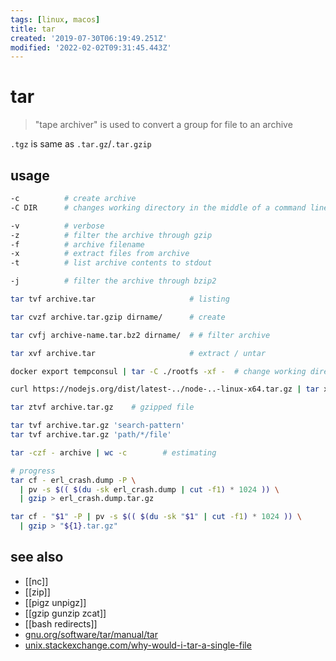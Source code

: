 ```yaml
---
tags: [linux, macos]
title: tar
created: '2019-07-30T06:19:49.251Z'
modified: '2022-02-02T09:31:45.443Z'
---
```


# tar

> "tape archiver" is used to convert a group for file to an archive

`.tgz` is same as `.tar.gz`/`.tar.gzip`

## usage

```sh
-c          # create archive
-C DIR      # changes working directory in the middle of a command line

-v          # verbose
-z          # filter the archive through gzip
-f          # archive filename
-x          # extract files from archive
-t          # list archive contents to stdout

-j          # filter the archive through bzip2
```

```sh
tar tvf archive.tar                     # listing

tar cvzf archive.tar.gzip dirname/      # create

tar cvfj archive-name.tar.bz2 dirname/  # # filter archive

tar xvf archive.tar                     # extract / untar

docker export tempconsul | tar -C ./rootfs -xf -  # change working directory and -f stdin

curl https://nodejs.org/dist/latest-../node-..-linux-x64.tar.gz | tar xz --strip-components=1

tar ztvf archive.tar.gz    # gzipped file

tar tvf archive.tar.gz 'search-pattern'
tar tvf archive.tar.gz 'path/*/file'

tar -czf - archive | wc -c        # estimating

# progress
tar cf - erl_crash.dump -P \
  | pv -s $(( $(du -sk erl_crash.dump | cut -f1) * 1024 )) \
  | gzip > erl_crash.dump.tar.gz

tar cf - "$1" -P | pv -s $(( $(du -sk "$1" | cut -f1) * 1024 )) \
  | gzip > "${1}.tar.gz"
```

## see also

- [[nc]]
- [[zip]]
- [[pigz unpigz]]
- [[gzip gunzip zcat]]
- [[bash redirects]]
- [gnu.org/software/tar/manual/tar](https://www.gnu.org/software/tar/manual/tar.html)
- [unix.stackexchange.com/why-would-i-tar-a-single-file ](https://unix.stackexchange.com/a/277799/193945)
